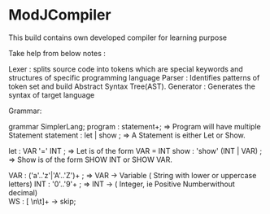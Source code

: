 # ModJCompiler
This build contains own developed compiler for learning purpose

Take help from below notes :

Lexer : splits source code into tokens which are special keywords and structures of specific programming language
Parser : Identifies patterns of token set and build Abstract Syntax Tree(AST).
Generator : Generates the syntax of target language

Grammar: 

grammar SimplerLang;
program : statement+;        => Program will have multiple Statement
statement : let | show ;     => A Statement is either Let or Show.

let : VAR '=' INT ;          => Let is of the form VAR = INT
show : 'show' (INT | VAR) ;  => Show is of the form SHOW INT or SHOW VAR.

VAR : ('a'..'z'|'A'..'Z')+ ; => VAR → Variable ( String with lower or uppercase letters)
INT : '0'..'9'+ ;            => INT → ( Integer, ie Positive Numberwithout decimal)  
WS : [ \n\t]+ -> skip;
